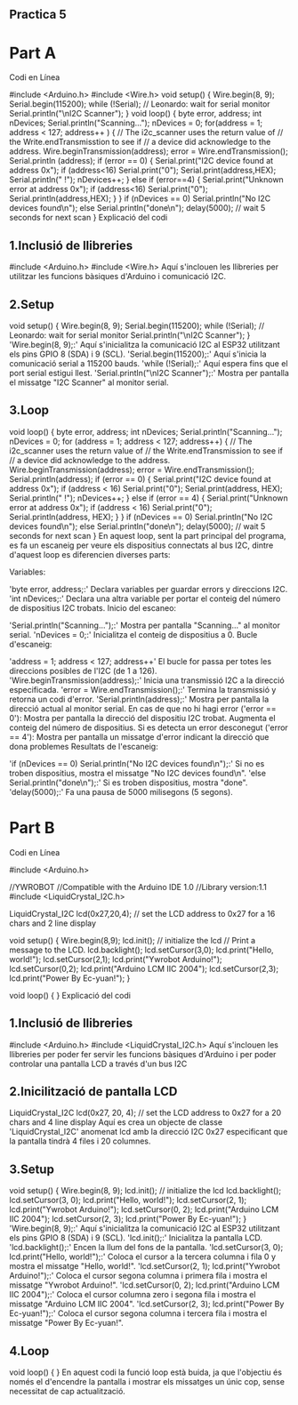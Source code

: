 ## Practica 5
# Part A

Codi en Línea

#include <Arduino.h>
#include <Wire.h>
void setup()
{
  Wire.begin(8, 9);
  Serial.begin(115200);
  while (!Serial); // Leonardo: wait for serial monitor
    Serial.println("\nI2C Scanner");
}
void loop()
{
  byte error, address;
  int nDevices;
  Serial.println("Scanning...");
  nDevices = 0;
  for(address = 1; address < 127; address++ )
  {
  // The i2c_scanner uses the return value of
  // the Write.endTransmisstion to see if
  // a device did acknowledge to the address.
    Wire.beginTransmission(address);
    error = Wire.endTransmission();
    Serial.println (address);
    if (error == 0)
    {
      Serial.print("I2C device found at address 0x");
      if (address<16)
        Serial.print("0");
      Serial.print(address,HEX);
      Serial.println(" !");
      nDevices++;
    }
    else if (error==4)
    {
      Serial.print("Unknown error at address 0x");
      if (address<16)
        Serial.print("0");
      Serial.println(address,HEX);
    }
  }
  if (nDevices == 0)
    Serial.println("No I2C devices found\n");
  else
    Serial.println("done\n");
  delay(5000); // wait 5 seconds for next scan
}
Explicació del codi

## 1.Inclusió de llibreries

#include <Arduino.h>
#include <Wire.h>
Aquí s'inclouen les llibreries per utilitzar les funcions bàsiques d'Arduino i comunicació I2C.

## 2.Setup

void setup() {
  Wire.begin(8, 9);
  Serial.begin(115200);
  while (!Serial); // Leonardo: wait for serial monitor
  Serial.println("\nI2C Scanner");
}
'Wire.begin(8, 9);:' Aquí s'inicialitza la comunicació I2C al ESP32 utilitzant els pins GPIO 8 (SDA) i 9 (SCL).
'Serial.begin(115200);:' Aquí s'inicia la comunicació serial a 115200 bauds.
'while (!Serial);:' Aquí espera fins que el port serial estigui llest.
'Serial.println("\nI2C Scanner");:' Mostra per pantalla el missatge "I2C Scanner" al monitor serial.
## 3.Loop

void loop() {
  byte error, address;
  int nDevices;
  Serial.println("Scanning...");
  nDevices = 0;
  for (address = 1; address < 127; address++) {
    // The i2c_scanner uses the return value of
    // the Write.endTransmission to see if
    // a device did acknowledge to the address.
    Wire.beginTransmission(address);
    error = Wire.endTransmission();
    Serial.println(address);
    if (error == 0) {
      Serial.print("I2C device found at address 0x");
      if (address < 16)
        Serial.print("0");
      Serial.print(address, HEX);
      Serial.println(" !");
      nDevices++;
    } else if (error == 4) {
      Serial.print("Unknown error at address 0x");
      if (address < 16)
        Serial.print("0");
      Serial.println(address, HEX);
    }
  }
  if (nDevices == 0)
    Serial.println("No I2C devices found\n");
  else
    Serial.println("done\n");
  delay(5000); // wait 5 seconds for next scan
}
En aquest loop, sent la part principal del programa, es fa un escaneig per veure els dispositius connectats al bus I2C, dintre d'aquest loop es diferencien diverses parts:

Variables:

'byte error, address;:' Declara variables per guardar errors y direccions I2C.
'int nDevices;:' Declara una altra variable per portar el conteig del número de dispositius I2C trobats.
Inicio del escaneo:

'Serial.println("Scanning...");:' Mostra per pantalla "Scanning..." al monitor serial.
'nDevices = 0;:' Inicialitza el conteig de dispositius a 0.
Bucle d'escaneig:

'address = 1; address < 127; address++' El bucle for passa per totes les direccions posibles de l'I2C (de 1 a 126).
'Wire.beginTransmission(address);:' Inicia una transmissió I2C a la direcció especificada.
'error = Wire.endTransmission();:' Termina la transmissió y retorna un codi d'error.
'Serial.println(address);:' Mostra per pantalla la direcció actual al monitor serial.
En cas de que no hi hagi error ('error == 0'):
Mostra per pantalla la direcció del dispositiu I2C trobat.
Augmenta el conteig del número de dispositius.
Si es detecta un error desconegut ('error == 4'):
Mostra per pantalla un missatge d'error indicant la direcció que dona problemes
Resultats de l'escaneig:

'if (nDevices == 0) Serial.println("No I2C devices found\n");:' Si no es troben dispositius, mostra el missatge "No I2C devices found\n".
'else Serial.println("done\n");:' Si es troben dispositius, mostra "done".
'delay(5000);:' Fa una pausa de 5000 milisegons (5 segons).

# Part B

Codi en Línea

#include <Arduino.h>

//YWROBOT
//Compatible with the Arduino IDE 1.0
//Library version:1.1
#include <LiquidCrystal_I2C.h>

LiquidCrystal_I2C lcd(0x27,20,4);  // set the LCD address to 0x27 for a 16 chars and 2 line display

void setup()
{
  Wire.begin(8,9);
  lcd.init();                      // initialize the lcd 
  // Print a message to the LCD.
  lcd.backlight();
  lcd.setCursor(3,0);
  lcd.print("Hello, world!");
  lcd.setCursor(2,1);
  lcd.print("Ywrobot Arduino!");
   lcd.setCursor(0,2);
  lcd.print("Arduino LCM IIC 2004");
   lcd.setCursor(2,3);
  lcd.print("Power By Ec-yuan!");
}


void loop()
{
}
Explicació del codi

## 1.Inclusió de llibreries

#include <Arduino.h>
#include <LiquidCrystal_I2C.h>
Aquí s'inclouen les llibreries per poder fer servir les funcions bàsiques d'Arduino i per poder controlar una pantalla LCD a través d'un bus I2C

## 2.Inicilització de pantalla LCD

LiquidCrystal_I2C lcd(0x27, 20, 4);  // set the LCD address to 0x27 for a 20 chars and 4 line display
Aquí es crea un objecte de classe 'LiquidCrystal_I2C' anomenat lcd amb la direcció I2C 0x27 especificant que la pantalla tindrà 4 files i 20 columnes.

## 3.Setup

void setup() {
  Wire.begin(8, 9);
  lcd.init();  // initialize the lcd
  lcd.backlight();
  lcd.setCursor(3, 0);
  lcd.print("Hello, world!");
  lcd.setCursor(2, 1);
  lcd.print("Ywrobot Arduino!");
  lcd.setCursor(0, 2);
  lcd.print("Arduino LCM IIC 2004");
  lcd.setCursor(2, 3);
  lcd.print("Power By Ec-yuan!");
}
'Wire.begin(8, 9);:' Aquí s'inicialitza la comunicació I2C al ESP32 utilitzant els pins GPIO 8 (SDA) i 9 (SCL).
'lcd.init();:' Inicialitza la pantalla LCD.
'lcd.backlight();:' Encen la llum del fons de la pantalla.
'lcd.setCursor(3, 0); lcd.print("Hello, world!");:' Coloca el cursor a la tercera columna i fila 0 y mostra el missatge "Hello, world!".
'lcd.setCursor(2, 1); lcd.print("Ywrobot Arduino!");:' Coloca el cursor segona columna i primera fila i mostra el missatge "Ywrobot Arduino!".
'lcd.setCursor(0, 2); lcd.print("Arduino LCM IIC 2004");:' Coloca el cursor columna zero i segona fila i mostra el missatge "Arduino LCM IIC 2004".
'lcd.setCursor(2, 3); lcd.print("Power By Ec-yuan!");:' Coloca el cursor segona columna i tercera fila i mostra el missatge "Power By Ec-yuan!".
## 4.Loop

void loop() {
}
En aquest codi la funció loop està buida, ja que l'objectiu és només el d'encendre la pantalla i mostrar els missatges un únic cop, sense necessitat de cap actualització.